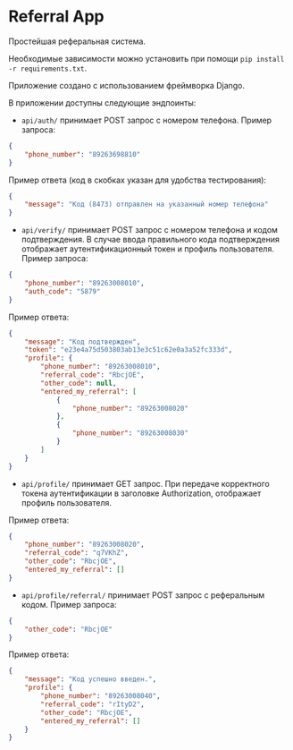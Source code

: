 # Referral App

Простейшая реферальная система.

Необходимые зависимости можно установить при помощи `pip install -r requirements.txt`.

Приложение создано с использованием фреймворка Django. 

В приложении доступны следующие эндпоинты:
- `api/auth/` принимает POST запрос с номером телефона.
    Пример запроса:
```json
{
    "phone_number": "89263698810"
}
```
Пример ответа (код в скобках указан для удобства тестирования):
```json
{
    "message": "Код (8473) отправлен на указанный номер телефона"
}
```  
- `api/verify/` принимает POST запрос с номером телефона и кодом подтверждения. В случае ввода правильного кода подтверждения отображает аутентификационный токен и профиль пользователя.
    Пример запроса:
```json
{
    "phone_number": "89263008010",
    "auth_code": "5879"
}
```
Пример ответа:
```json
{
    "message": "Код подтвержден",
    "token": "e23e4a75d503803ab13e3c51c62e0a3a52fc333d",
    "profile": {
        "phone_number": "89263008010",
        "referral_code": "RbcjOE",
        "other_code": null,
        "entered_my_referral": [
            {
                "phone_number": "89263008020"
            },
            {
                "phone_number": "89263008030"
            }
        ]
    }
}
```  
- `api/profile/` принимает GET запрос. При передаче корректного токена аутентификации в заголовке Authorization, отображает профиль пользователя.
    
Пример ответа:
```json
{
    "phone_number": "89263008020",
    "referral_code": "q7VKhZ",
    "other_code": "RbcjOE",
    "entered_my_referral": []
}
```  

- `api/profile/referral/` принимает POST запрос с реферальным кодом.
    Пример запроса:
```json
{
    "other_code": "RbcjOE"
}
```
Пример ответа:
```json
{
    "message": "Код успешно введен.",
    "profile": {
        "phone_number": "89263008040",
        "referral_code": "rItyD2",
        "other_code": "RbcjOE",
        "entered_my_referral": []
    }
}
```  
